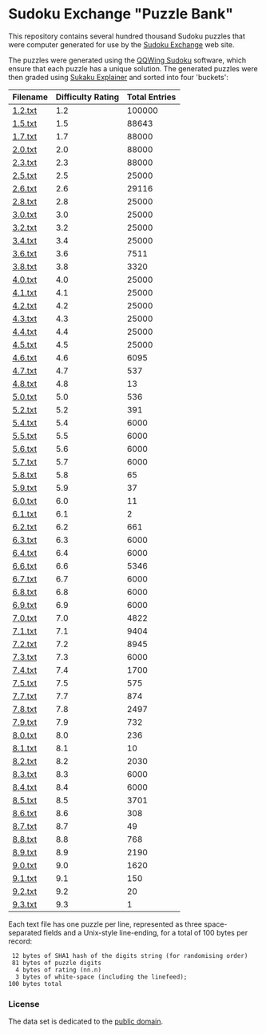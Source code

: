 # Sudoku Exchange "Puzzle Bank"

This repository contains several hundred thousand Sudoku puzzles that were
computer generated for use by the [Sudoku Exchange](https://sudokuexchange.com/)
web site.

The puzzles were generated using the
[QQWing Sudoku](https://github.com/stephenostermiller/qqwing) software, which
ensure that each puzzle has a unique solution.
The generated puzzles were then graded using
[Sukaku Explainer](https://github.com/SudokuMonster/SukakuExplainer) and
sorted into four 'buckets':

| Filename            | Difficulty Rating | Total Entries       |
| ------------------- | ----------------- | ------------------- |
| [1.2.txt](./1.2.txt) | 1.2 | 100000 |
| [1.5.txt](./1.5.txt) | 1.5 | 88643 |
| [1.7.txt](./1.7.txt) | 1.7 | 88000 |
| [2.0.txt](./2.0.txt) | 2.0 | 88000 |
| [2.3.txt](./2.3.txt) | 2.3 | 88000 |
| [2.5.txt](./2.5.txt) | 2.5 | 25000 |
| [2.6.txt](./2.6.txt) | 2.6 | 29116 |
| [2.8.txt](./2.8.txt) | 2.8 | 25000 |
| [3.0.txt](./3.0.txt) | 3.0 | 25000 |
| [3.2.txt](./3.2.txt) | 3.2 | 25000 |
| [3.4.txt](./3.4.txt) | 3.4 | 25000 |
| [3.6.txt](./3.6.txt) | 3.6 | 7511 |
| [3.8.txt](./3.8.txt) | 3.8 | 3320 |
| [4.0.txt](./4.0.txt) | 4.0 | 25000 |
| [4.1.txt](./4.1.txt) | 4.1 | 25000 |
| [4.2.txt](./4.2.txt) | 4.2 | 25000 |
| [4.3.txt](./4.3.txt) | 4.3 | 25000 |
| [4.4.txt](./4.4.txt) | 4.4 | 25000 |
| [4.5.txt](./4.5.txt) | 4.5 | 25000 |
| [4.6.txt](./4.6.txt) | 4.6 | 6095 |
| [4.7.txt](./4.7.txt) | 4.7 | 537 |
| [4.8.txt](./4.8.txt) | 4.8 | 13 |
| [5.0.txt](./5.0.txt) | 5.0 | 536 |
| [5.2.txt](./5.2.txt) | 5.2 | 391 |
| [5.4.txt](./5.4.txt) | 5.4 | 6000 |
| [5.5.txt](./5.5.txt) | 5.5 | 6000 |
| [5.6.txt](./5.6.txt) | 5.6 | 6000 |
| [5.7.txt](./5.7.txt) | 5.7 | 6000 |
| [5.8.txt](./5.8.txt) | 5.8 | 65 |
| [5.9.txt](./5.9.txt) | 5.9 | 37 |
| [6.0.txt](./6.0.txt) | 6.0 | 11 |
| [6.1.txt](./6.1.txt) | 6.1 | 2 |
| [6.2.txt](./6.2.txt) | 6.2 | 661 |
| [6.3.txt](./6.3.txt) | 6.3 | 6000 |
| [6.4.txt](./6.4.txt) | 6.4 | 6000 |
| [6.6.txt](./6.6.txt) | 6.6 | 5346 |
| [6.7.txt](./6.7.txt) | 6.7 | 6000 |
| [6.8.txt](./6.8.txt) | 6.8 | 6000 |
| [6.9.txt](./6.9.txt) | 6.9 | 6000 |
| [7.0.txt](./7.0.txt) | 7.0 | 4822 |
| [7.1.txt](./7.1.txt) | 7.1 | 9404 |
| [7.2.txt](./7.2.txt) | 7.2 | 8945 |
| [7.3.txt](./7.3.txt) | 7.3 | 6000 |
| [7.4.txt](./7.4.txt) | 7.4 | 1700 |
| [7.5.txt](./7.5.txt) | 7.5 | 575 |
| [7.7.txt](./7.7.txt) | 7.7 | 874 |
| [7.8.txt](./7.8.txt) | 7.8 | 2497 |
| [7.9.txt](./7.9.txt) | 7.9 | 732 |
| [8.0.txt](./8.0.txt) | 8.0 | 236 |
| [8.1.txt](./8.1.txt) | 8.1 | 10 |
| [8.2.txt](./8.2.txt) | 8.2 | 2030 |
| [8.3.txt](./8.3.txt) | 8.3 | 6000 |
| [8.4.txt](./8.4.txt) | 8.4 | 6000 |
| [8.5.txt](./8.5.txt) | 8.5 | 3701 |
| [8.6.txt](./8.6.txt) | 8.6 | 308 |
| [8.7.txt](./8.7.txt) | 8.7 | 49 |
| [8.8.txt](./8.8.txt) | 8.8 | 768 |
| [8.9.txt](./8.9.txt) | 8.9 | 2190 |
| [9.0.txt](./9.0.txt) | 9.0 | 1620 |
| [9.1.txt](./9.1.txt) | 9.1 | 150 |
| [9.2.txt](./9.2.txt) | 9.2 | 20 |
| [9.3.txt](./9.3.txt) | 9.3 | 1 |

Each text file has one puzzle per line, represented as three space-separated
fields and a Unix-style line-ending, for a total of 100 bytes per record:

     12 bytes of SHA1 hash of the digits string (for randomising order)
     81 bytes of puzzle digits
      4 bytes of rating (nn.n)
      3 bytes of white-space (including the linefeed);
    100 bytes total

### License

The data set is dedicated to the [public domain](LICENSE.txt).

